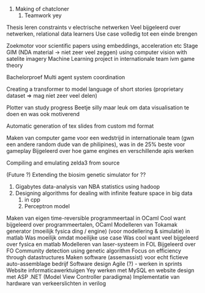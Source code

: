 1. Making of chatcloner
	1. Teamwork yey

Thesis leren constraints v electrische netwerken
Veel bijgeleerd over netwerken, relational data learners
Use case volledig tot een einde brengen

Zoekmotor voor scientific papers using embeddings, acceleration etc
Stage GIM (NDA material -> niet zeer veel zeggen) using computer vision with satelite imagery
Machine Learning project in internationale team ivm game theory

Bachelorproef
Multi agent system coordination

Creating a transformer to model language of short stories (proprietary dataset => mag niet zeer veel delen)

Plotter van study progress
Beetje silly maar leuk om data visualisation te doen en was ook motiverend

Automatic generation of tex slides from custom md format

Maken van computer game voor een wedstrijd in internationale team (gwn een andere random dude van de philipines), was in de 25% beste voor gameplay
Bijgeleerd over hoe game engines en verschillende apis werken

Compiling and emulating zelda3 from source

(Future ?) Extending the biosim genetic simulator for ??

1. Gigabytes data-analysis van NBA statistics using hadoop
2. Designing algorithms for dealing with infinite feature space in big data
	1. in cpp
	2. Perceptron model

Maken van eigen time-reversible programmeertaal in OCaml
Cool want bijgeleerd over programmeertalen, OCaml
Modelleren van Tokamak generator (moeilijk fysica ding / engine) (voor modellering & simulatie) in matlab
Was moeilijk omdat moeilijke use case
Was cool want veel bijgeleerd over fysica en matlab
Modelleren van laser-systeem in FOL
Bijgeleerd over FO
Community detection using genetic algorithm
Focus on efficiency through datastructures
Maken software (assemassist) voor echt fictieve auto-assemblage bedrijf
Software design
Agile (?) - werken in sprints
Website informaticawerktuigen
Yey werken met MySQL en website design met ASP .NET (Model View Controller paradigma)
Implementatie van hardware van verkeerslichten in verilog
